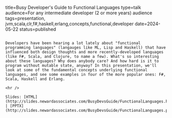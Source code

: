 title=Busy Developer's Guide to Functional Languages
type=talk
audience=For any intermediate developer (2 or more years) audience
tags=presentation, jvm,scala,clr,f#,haskell,erlang,concepts,functional,developer
date=2024-05-22
status=published
~~~~~~

Developers have been hearing a lot lately about "functional programming languages" (langauges like ML, Lisp and Haskell) that have influenced both design thoughts and more recently-developed languages (like F#, Scala, and Clojure, to name a few). What's so interesting about these languages? Why does anybody care? And how hard is it to program without mutable state, anyway? In this presentation, we'll look at some of the fundamental concepts underlying functional languages, and see some examples in four of the more popular ones: F#, Scala, Haskell and Erlang.
    
<hr />

Slides: [HTML](http://slides.newardassociates.com/BusyDevsGuide/FunctionalLanguages.html) | [PPTX](http://slides.newardassociates.com/BusyDevsGuide/FunctionalLanguages.pptx)
